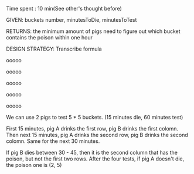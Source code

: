 Time spent : 10 min(See other's thought before)

GIVEN: buckets number, minutesToDie, minutesToTest

RETURNS: the minimum amount of pigs need to figure out which bucket contains the poison within one hour



DESIGN STRATEGY: Transcribe formula



ooooo

ooooo

ooooo

ooooo

ooooo



We can use 2 pigs to test 5 * 5 buckets. (15 minutes die, 60 minutes test)

First 15 minutes, pig A drinks the first row, pig B drinks the first colomn. Then next 15 minutes, pig A drinks the second row, pig B drinks the second colomn. Same for the next 30 minutes.

If pig B dies between 30 - 45, then it is the second column that has the poison, but not the first two rows. After the four tests, if pig A doesn't die, the poison one is (2, 5)

